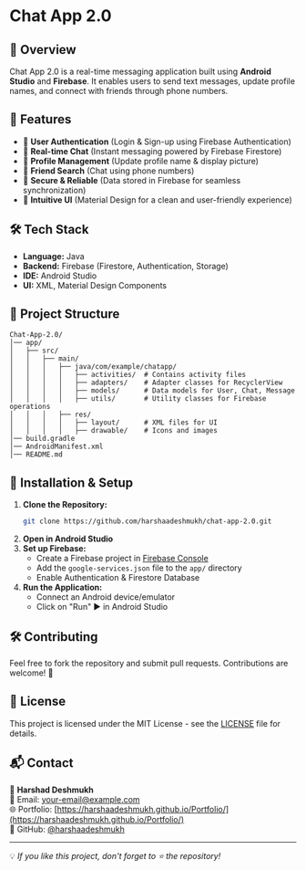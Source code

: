 # Chat App 2.0

## 📌 Overview
Chat App 2.0 is a real-time messaging application built using **Android Studio** and **Firebase**. It enables users to send text messages, update profile names, and connect with friends through phone numbers.

## 🚀 Features
- 🔹 **User Authentication** (Login & Sign-up using Firebase Authentication)
- 🔹 **Real-time Chat** (Instant messaging powered by Firebase Firestore)
- 🔹 **Profile Management** (Update profile name & display picture)
- 🔹 **Friend Search** (Chat using phone numbers)
- 🔹 **Secure & Reliable** (Data stored in Firebase for seamless synchronization)
- 🔹 **Intuitive UI** (Material Design for a clean and user-friendly experience)

## 🛠️ Tech Stack
- **Language:** Java
- **Backend:** Firebase (Firestore, Authentication, Storage)
- **IDE:** Android Studio
- **UI:** XML, Material Design Components

## 📂 Project Structure
```
Chat-App-2.0/
│── app/
│   ├── src/
│   │   ├── main/
│   │   │   ├── java/com/example/chatapp/
│   │   │   │   ├── activities/  # Contains activity files
│   │   │   │   ├── adapters/    # Adapter classes for RecyclerView
│   │   │   │   ├── models/      # Data models for User, Chat, Message
│   │   │   │   ├── utils/       # Utility classes for Firebase operations
│   │   │   ├── res/
│   │   │   │   ├── layout/      # XML files for UI
│   │   │   │   ├── drawable/    # Icons and images
│── build.gradle
│── AndroidManifest.xml
│── README.md
```

## 🚀 Installation & Setup
1. **Clone the Repository:**
   ```sh
   git clone https://github.com/harshaadeshmukh/chat-app-2.0.git
   ```
2. **Open in Android Studio**
3. **Set up Firebase:**
   - Create a Firebase project in [Firebase Console](https://console.firebase.google.com/)
   - Add the `google-services.json` file to the `app/` directory
   - Enable Authentication & Firestore Database
4. **Run the Application:**
   - Connect an Android device/emulator
   - Click on "Run" ▶ in Android Studio

## 🛠️ Contributing
Feel free to fork the repository and submit pull requests. Contributions are welcome! 🎉

## 📜 License
This project is licensed under the MIT License - see the [LICENSE](LICENSE) file for details.

## 📬 Contact
👤 **Harshad Deshmukh**  
📧 Email: [your-email@example.com](mailto:your-email@example.com)  
🌐 Portfolio: [https://harshaadeshmukh.github.io/Portfolio/](https://harshaadeshmukh.github.io/Portfolio/)  
📍 GitHub: [@harshaadeshmukh](https://github.com/harshaadeshmukh)

---
💡 *If you like this project, don't forget to ⭐ the repository!*
